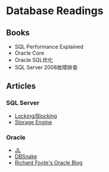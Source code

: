 # Database Readings

## Books
* SQL Performance Explained
* Oracle Core
* Oracle SQL优化
* SQL Server 2008故障排查

## Articles

### SQL Server
* [Locking/Blocking](http://aboutsqlserver.com/lockingblocking/)
* [Storage Engine](http://aboutsqlserver.com/storage-engine/)

### Oracle

* [JL](http://jonathanlewis.wordpress.com/all-postings/)
* [DBSnake](http://www.dbsnake.net/)
* [Richard Foote's Oracle Blog](http://richardfoote.wordpress.com/)

